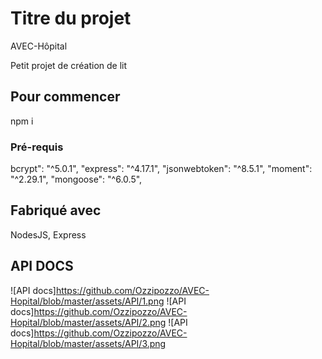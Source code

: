 # Titre du projet

AVEC-Hôpital

Petit projet de création de lit

## Pour commencer

npm i

### Pré-requis

bcrypt": "^5.0.1",
"express": "^4.17.1",
"jsonwebtoken": "^8.5.1",
"moment": "^2.29.1",
"mongoose": "^6.0.5",

## Fabriqué avec

NodesJS, Express

## API DOCS

![API docs]https://github.com/Ozzipozzo/AVEC-Hopital/blob/master/assets/API/1.png
![API docs]https://github.com/Ozzipozzo/AVEC-Hopital/blob/master/assets/API/2.png
![API docs]https://github.com/Ozzipozzo/AVEC-Hopital/blob/master/assets/API/3.png


